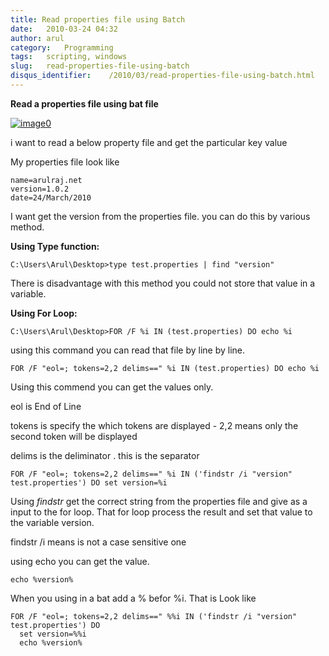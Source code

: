 ```yaml
---
title: Read properties file using Batch
date:   2010-03-24 04:32
author: arul
category:   Programming
tags:   scripting, windows
slug:   read-properties-file-using-batch
disqus_identifier:    /2010/03/read-properties-file-using-batch.html
---
```


**Read a properties file using bat file**

[![image0](http://2.bp.blogspot.com/_X5tq9y9xv2s/Srs4KNLAw0I/AAAAAAAAAFw/YgXxL4EMQe0/s400/MS-DOS-Batch-File.png)](http://2.bp.blogspot.com/_X5tq9y9xv2s/Srs4KNLAw0I/AAAAAAAAAFw/YgXxL4EMQe0/s1600-h/MS-DOS-Batch-File.png)

i want to read a below property file and get the particular key value

My properties file look like

``` properties
name=arulraj.net
version=1.0.2
date=24/March/2010
```

I want get the version from the properties file. you can do this by
various method.

**Using Type function:**

``` text
C:\Users\Arul\Desktop>type test.properties | find "version"
```

There is disadvantage with this method you could not store that value in
a variable.

**Using For Loop:**

``` text
C:\Users\Arul\Desktop>FOR /F %i IN (test.properties) DO echo %i
```

using this command you can read that file by line by line.

``` text
FOR /F "eol=; tokens=2,2 delims==" %i IN (test.properties) DO echo %i
```

Using this commend you can get the values only.

eol is End of Line

tokens is specify the which tokens are displayed - 2,2 means only the
second token will be displayed

delims is the deliminator . this is the separator

``` text
FOR /F "eol=; tokens=2,2 delims==" %i IN ('findstr /i "version" test.properties') DO set version=%i
```

Using *findstr* get the correct string from the properties file and give
as a input to the for loop. That for loop process the result and set
that value to the variable version.

findstr /i means is not a case sensitive one

using echo you can get the value.

`echo %version%`

When you using in a bat add a % befor %i. That is Look like

``` text
FOR /F "eol=; tokens=2,2 delims==" %%i IN ('findstr /i "version" test.properties') DO
  set version=%%i
  echo %version%
```

